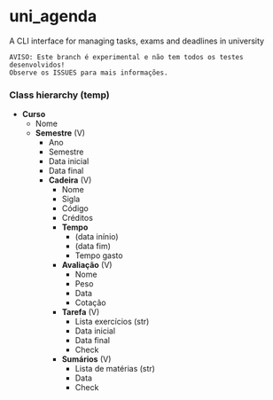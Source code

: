 # uni_agenda
A CLI interface for managing tasks, exams and deadlines in university
```
AVISO: Este branch é experimental e não tem todos os testes desenvolvidos!
Observe os ISSUES para mais informações.
```

### Class hierarchy (temp)
- **Curso**
  - Nome
  - **Semestre** (V)
    - Ano
    - Semestre
    - Data inicial
    - Data final
    - **Cadeira** (V)
      - Nome
      - Sigla
      - Código
      - Créditos
      - **Tempo**
        - (data inínio)
        - (data fim)
        - Tempo gasto
      - **Avaliação** (V)
        - Nome
        - Peso
        - Data
        - Cotação
      - **Tarefa** (V)
        - Lista exercícios (str)
        - Data inicial
        - Data final
        - Check
      - **Sumários** (V)
        - Lista de matérias (str)
        - Data
        - Check
